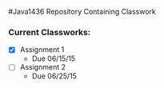 #Java1436
Repository Containing Classwork

### Current Classworks:
- [x] Assignment 1
  - Due 06/15/15
- [ ] Assignment 2
  - Due 06/25/15
